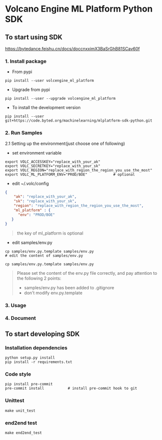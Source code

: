 # Volcano Engine ML Platform Python SDK


## To start using SDK
https://bytedance.feishu.cn/docs/doccnxximX3BaSrGhB81SCav60f

### 1. Install package
* From pypi
```
pip install --user volcengine_ml_platform
```
* Upgrade from pypi
```
pip install --user --upgrade volcengine_ml_platform
```
* To install the development version
```
pip install --user git+https://code.byted.org/machinelearning/mlplatform-sdk-python.git
```

### 2. Run Samples
2.1 Setting up the environment(just choose one of following)

* set environment variable
```
export VOLC_ACCESSKEY="replace_with_your_ak"
export VOLC_SECRETKEY="replace_with_your_sk"
export VOLC_REGION="replace_with_region_the_region_you_use_the_most"
export VOLC_ML_PLATFORM_ENV="PROD/BOE"            # optional
```


* edit ~/.volc/config

```json
{
    "ak": "replace_with_your_ak",
    "sk": "replace_with_your_sk",
    "region": "replace_with_region_the_region_you_use_the_most",
    "ml_platform" : {
      "env": "PROD/BOE"
   }
}
```
> the key of ml_platform is optional

* edit samples/env.py
```
cp samples/env.py.template samples/env.py
# edit the content of samples/env.py
```
```
cp samples/env.py.template samples/env.py
```

> Please set the content of the env.py file correctly, and pay attention to the following 2 points:
>   - samples/env.py has been added to .gitignore
>   - don't modify env.py.template


### 3. Usage



### 4. Document



## To start developing SDK
### Installation dependencies
```
python setup.py install
pip install -r requirements.txt
```
### Code style
```
pip install pre-commit
pre-commit install           # install pre-commit hook to git
```

### Unittest
```
make unit_test
```

### end2end test
```
make end2end_test
```

